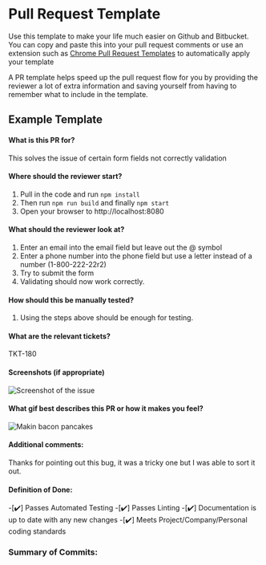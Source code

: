 # Pull Request Template
Use this template to make your life much easier on Github and Bitbucket. You can copy and paste this into your pull request comments or use an extension such as [Chrome Pull Request Templates](https://github.com/tcrammond/chrome-pullrequest-templates) to automatically apply your template

A PR template helps speed up the pull request flow for you by providing the reviewer a lot of extra information and saving yourself from having to remember what to include in the template. 

## Example Template 

#### What is this PR for?

This solves the issue of certain form fields not correctly validation

#### Where should the reviewer start?

1. Pull in the code and run `npm install`
1. Then run `npm run build` and finally `npm start`
1. Open your browser to http://localhost:8080

#### What should the reviewer look at?

1. Enter an email into the email field but leave out the @ symbol
1. Enter a phone number into the phone field but use a letter instead of a number (1-800-222-22r2)
1. Try to submit the form
1. Validating should now work correctly. 

#### How should this be manually tested?

1. Using the steps above should be enough for testing.

#### What are the relevant tickets?

TKT-180

#### Screenshots (if appropriate)
![Screenshot of the issue](https://upload.wikimedia.org/wikipedia/commons/5/57/Bootstrap-3.1.1-screenshot-jumbotron-example.png)

#### What gif best describes this PR or how it makes you feel?
![Makin bacon pancakes](https://media.giphy.com/media/Jr1dbQy33utOg/giphy.gif)

#### Additional comments:

Thanks for pointing out this bug, it was a tricky one but I was able to sort it out.

#### Definition of Done:
-[✔️] Passes Automated Testing
-[✔️] Passes Linting
-[✔️] Documentation is up to date with any new changes
-[✔️] Meets Project/Company/Personal coding standards

### Summary of Commits:
